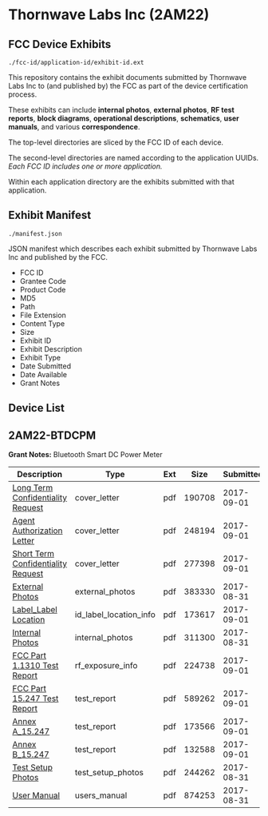 # Thornwave Labs Inc (2AM22)
## FCC Device Exhibits

```
./fcc-id/application-id/exhibit-id.ext
```

This repository contains the exhibit documents submitted by Thornwave Labs Inc to (and published by) the FCC as part of the device certification process.

These exhibits can include **internal photos**, **external photos**, **RF test reports**, **block diagrams**, **operational descriptions**, **schematics**, **user manuals**, and various **correspondence**.

The top-level directories are sliced by the FCC ID of each device.

The second-level directories are named according to the application UUIDs. *Each FCC ID includes one or more application.*

Within each application directory are the exhibits submitted with that application. 

## Exhibit Manifest

```
./manifest.json
```

JSON manifest which describes each exhibit submitted by Thornwave Labs Inc and published by the FCC.

- FCC ID
- Grantee Code
- Product Code
- MD5
- Path
- File Extension
- Content Type
- Size
- Exhibit ID
- Exhibit Description
- Exhibit Type
- Date Submitted
- Date Available
- Grant Notes

## Device List
## 2AM22-BTDCPM
**Grant Notes:** Bluetooth Smart DC Power Meter

| Description | Type | Ext | Size | Submitted | Available |
| ----------- | ---- | --- | ---- | --------- | --------- |
| [Long Term Confidentiality Request](2AM22-BTDCPM/6f1063c62357f3d04f837fcfc1666c84/3541031.pdf) | cover_letter | pdf | 190708 | 2017-09-01 | 2017-09-01 |
| [Agent Authorization Letter](2AM22-BTDCPM/6f1063c62357f3d04f837fcfc1666c84/3541032.pdf) | cover_letter | pdf | 248194 | 2017-09-01 | 2017-09-01 |
| [Short Term Confidentiality Request](2AM22-BTDCPM/6f1063c62357f3d04f837fcfc1666c84/3541033.pdf) | cover_letter | pdf | 277398 | 2017-09-01 | 2017-09-01 |
| [External Photos](2AM22-BTDCPM/6f1063c62357f3d04f837fcfc1666c84/3539561.pdf) | external_photos | pdf | 383330 | 2017-08-31 | 2017-10-16 |
| [Label_Label Location](2AM22-BTDCPM/6f1063c62357f3d04f837fcfc1666c84/3541030.pdf) | id_label_location_info | pdf | 173617 | 2017-09-01 | 2017-09-01 |
| [Internal Photos](2AM22-BTDCPM/6f1063c62357f3d04f837fcfc1666c84/3539566.pdf) | internal_photos | pdf | 311300 | 2017-08-31 | 2017-10-16 |
| [FCC Part 1.1310 Test Report](2AM22-BTDCPM/6f1063c62357f3d04f837fcfc1666c84/3541034.pdf) | rf_exposure_info | pdf | 224738 | 2017-09-01 | 2017-09-01 |
| [FCC Part 15.247 Test Report](2AM22-BTDCPM/6f1063c62357f3d04f837fcfc1666c84/3541035.pdf) | test_report | pdf | 589262 | 2017-09-01 | 2017-09-01 |
| [Annex A_15.247](2AM22-BTDCPM/6f1063c62357f3d04f837fcfc1666c84/3541036.pdf) | test_report | pdf | 173566 | 2017-09-01 | 2017-09-01 |
| [Annex B_15.247](2AM22-BTDCPM/6f1063c62357f3d04f837fcfc1666c84/3541037.pdf) | test_report | pdf | 132588 | 2017-09-01 | 2017-09-01 |
| [Test Setup Photos](2AM22-BTDCPM/6f1063c62357f3d04f837fcfc1666c84/3539573.pdf) | test_setup_photos | pdf | 244262 | 2017-08-31 | 2017-10-16 |
| [User Manual](2AM22-BTDCPM/6f1063c62357f3d04f837fcfc1666c84/3539553.pdf) | users_manual | pdf | 874253 | 2017-08-31 | 2017-10-16 |
